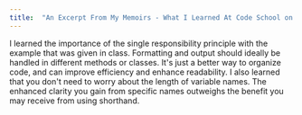 ```yaml
---
title:  "An Excerpt From My Memoirs - What I Learned At Code School on January 27th"
---
```


I learned the importance of the single responsibility principle with the example that was given in class. Formatting and output should ideally be handled in different methods or classes. It's just a better way to organize code, and can improve efficiency and enhance readability.
I also learned that you don't need to worry about the length of variable names. The enhanced clarity you gain from specific names outweighs the benefit you may receive from using shorthand. 